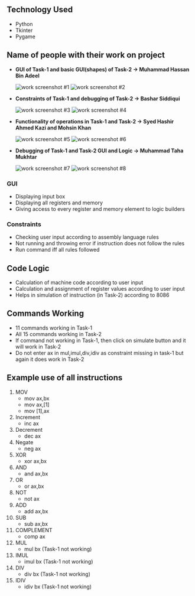 ## Technology Used
- Python 
- Tkinter 
- Pygame



## Name of people with their work on project
- **GUI of Task-1 and basic GUI(shapes) of Task-2 -> Muhammad Hassan Bin Adeel**

    ![work screenshot #1](mhba.png)
    ![work screenshot #2](mhba2.png)

- **Constraints of Task-1 and debugging of Task-2 -> Bashar Siddiqui**

    ![work screenshot #3](bashar1.jpeg)
    ![work screenshot #4](bashar2.jpeg)

- **Functionality of operations in Task-1 and Task-2 -> Syed Hashir Ahmed Kazi and Mohsin Khan**

    ![work screenshot #5](hashir_mohsin.png)
    ![work screenshot #6](hashir_mohsin2.jpeg)


- **Debugging of Task-1 and Task-2 GUI and Logic -> Muhammad Taha Mukhtar**

    ![work screenshot #7](taha1.jpeg)
    ![work screenshot #8](taha2.jpeg)

### GUI
- Displaying input box
- Displaying all registers and memory
- Giving access to every register and memory element to logic builders

### Constraints
- Checking user input according to assembly language rules
- Not running and throwing error if instruction does not follow the rules
- Run command iff all rules followed

## Code Logic
- Calculation of machine code according to user input
- Calculation and assignment of register values according to user input
- Helps in simulation of instruction (in Task-2) according to 8086

## Commands Working
- 11 commands working in Task-1
- All 15 commands working in Task-2
- If command not working in Task-1, then click on simulate button and it will work in Task-2
- Do not enter ax in mul,imul,div,idiv as constraint missing in task-1 but again it does work in Task-2

## Example use of all instructions
1. MOV 
    - mov ax,bx
    - mov ax,[1]
    - mov [1],ax
2. Increment 
    - inc ax
3. Decrement 
    - dec ax
4. Negate
    - neg ax
5. XOR
    - xor ax,bx
6. AND
    - and ax,bx
7. OR
    - or ax,bx
8. NOT
    - not ax
9. ADD
    - add ax,bx
10. SUB
    - sub ax,bx
11. COMPLEMENT
    - comp ax
12. MUL
    - mul bx (Task-1 not working)
13. IMUL
    - imul bx (Task-1 not working)
14. DIV
    - div bx (Task-1 not working)
15. IDIV
    - idiv bx (Task-1 not working)
